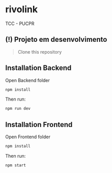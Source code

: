 # rivolink
TCC - PUCPR

## (!) Projeto em desenvolvimento

> Clone this repository

## Installation Backend

Open Backend folder

```bash
npm install

```

Then run:

```bash
npm run dev
```
## Installation Frontend

Open Frontend folder

```bash
npm install

```

Then run:

```bash
npm start
```
